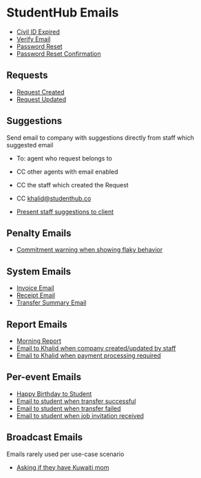 # StudentHub Emails

* [Civil ID Expired](civil-expired.html)
* [Verify Email](verify-email.html)
* [Password Reset](password-reset.html)
* [Password Reset Confirmation](password-reset-confirmed.html)

## Requests

* [Request Created](request-created.html)
* [Request Updated](request-updated.html)

## Suggestions

Send email to company with suggestions directly from staff which suggested email

* To: agent who request belongs to
* CC other agents with email enabled
* CC the staff which created the Request
* CC khalid@studenthub.co

* [Present staff suggestions to client](suggestion.html)

## Penalty Emails

* [Commitment warning when showing flaky behavior](commitment-warning.html)

## System Emails

* [Invoice Email](invoice.html)
* [Receipt Email](receipt.html)
* [Transfer Summary Email](transfer-summary.html)

## Report Emails

* [Morning Report](report-morning.html)
* [Email to Khalid when company created/updated by staff](report-company-crud.html)
* [Email to Khalid when payment processing required](report-payment-required.html)

## Per-event Emails

* [Happy Birthday to Student](birthday.html)
* [Email to student when transfer successful](transfer-success.html)
* [Email to student when transfer failed](transfer-fail.html)
* [Email to student when job invitation received](job-invitation.html)

## Broadcast Emails

Emails rarely used per use-case scenario

* [Asking if they have Kuwaiti mom](kuwaiti-mom.html)

